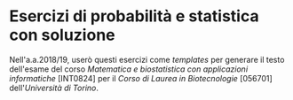 # Esercizi di probabilità e statistica con soluzione

Nell'a.a.2018/19, userò questi esercizi come *templates* per generare il testo dell'esame del corso *Matematica e biostatistica con applicazioni informatiche* [INT0824] per il *Corso di Laurea in Biotecnologie* [056701] dell'*Università di Torino*.
